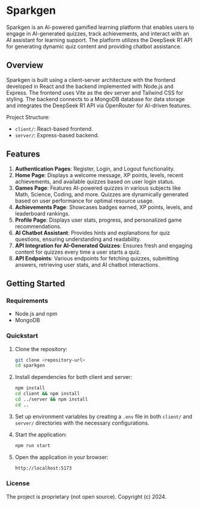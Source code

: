# Sparkgen

Sparkgen is an AI-powered gamified learning platform that enables users to engage in AI-generated quizzes, track achievements, and interact with an AI assistant for learning support. The platform utilizes the DeepSeek R1 API for generating dynamic quiz content and providing chatbot assistance.

## Overview

Sparkgen is built using a client-server architecture with the frontend developed in React and the backend implemented with Node.js and Express. The frontend uses Vite as the dev server and Tailwind CSS for styling. The backend connects to a MongoDB database for data storage and integrates the DeepSeek R1 API via OpenRouter for AI-driven features.

Project Structure:
- `client/`: React-based frontend.
- `server/`: Express-based backend.

## Features

1. **Authentication Pages**: Register, Login, and Logout functionality.
2. **Home Page**: Displays a welcome message, XP points, levels, recent achievements, and available quizzes based on user login status.
3. **Games Page**: Features AI-powered quizzes in various subjects like Math, Science, Coding, and more. Quizzes are dynamically generated based on user performance for optimal resource usage.
4. **Achievements Page**: Showcases badges earned, XP points, levels, and leaderboard rankings.
5. **Profile Page**: Displays user stats, progress, and personalized game recommendations.
6. **AI Chatbot Assistant**: Provides hints and explanations for quiz questions, ensuring understanding and readability.
7. **API Integration for AI-Generated Quizzes**: Ensures fresh and engaging content for quizzes every time a user starts a quiz.
8. **API Endpoints**: Various endpoints for fetching quizzes, submitting answers, retrieving user stats, and AI chatbot interactions.

## Getting Started

### Requirements

- Node.js and npm
- MongoDB

### Quickstart

1. Clone the repository:
    ```sh
    git clone <repository-url>
    cd sparkgen
    ```

2. Install dependencies for both client and server:
    ```sh
    npm install
    cd client && npm install
    cd ../server && npm install
    cd ..
    ```

3. Set up environment variables by creating a `.env` file in both `client/` and `server/` directories with the necessary configurations.

4. Start the application:
    ```sh
    npm run start
    ```

5. Open the application in your browser:
    ```sh
    http://localhost:5173
    ```

### License

The project is proprietary (not open source). Copyright (c) 2024.
